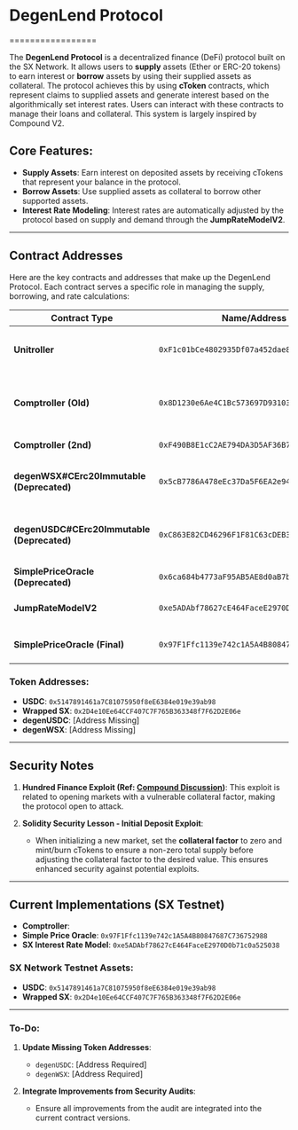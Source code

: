 # DegenLend Protocol
=================


The **DegenLend Protocol** is a decentralized finance (DeFi) protocol built on the SX Network. It allows users to **supply** assets (Ether or ERC-20 tokens) to earn interest or **borrow** assets by using their supplied assets as collateral. The protocol achieves this by using **cToken** contracts, which represent claims to supplied assets and generate interest based on the algorithmically set interest rates. Users can interact with these contracts to manage their loans and collateral. This system is largely inspired by Compound V2.

## Core Features:
- **Supply Assets**: Earn interest on deposited assets by receiving cTokens that represent your balance in the protocol.
- **Borrow Assets**: Use supplied assets as collateral to borrow other supported assets.
- **Interest Rate Modeling**: Interest rates are automatically adjusted by the protocol based on supply and demand through the **JumpRateModelV2**.

---

## Contract Addresses

Here are the key contracts and addresses that make up the DegenLend Protocol. Each contract serves a specific role in managing the supply, borrowing, and rate calculations:

| Contract Type | Name/Address | Notes |
|---------------|--------------|-------|
| **Unitroller** | `0xF1c01bCe4802935Df07a452dae85F88D9f197948` | Proxy contract controlling access to the Comptroller. |
| **Comptroller (Old)** | `0x8D1230e6Ae4C1Bc573697D93103349C3FDefC944` | The initial implementation of the protocol's logic. |
| **Comptroller (2nd)** | `0xF490B8E1cC2AE794DA3D5AF36B7b2610883D7733` | Updated implementation. |
| **degenWSX#CErc20Immutable (Deprecated)** | `0x5cB7786A478eEc37Da5F6EA2e946cD860E784743` | Previous market implementation for WSX token. |
| **degenUSDC#CErc20Immutable (Deprecated)** | `0xC863E82CD46296F1F81C63cDEB3708505B5b0d97` | Previous market implementation for USDC token. |
| **SimplePriceOracle (Deprecated)** | `0x6ca684b4773aF95AB5AE8d0aB7bA078237536DDF` | Old price oracle implementation. |
| **JumpRateModelV2** | `0xe5ADAbf78627cE464FaceE2970D0b71c0a525038` | Interest rate model used by the protocol. |
| **SimplePriceOracle (Final)** | `0x97F1Ffc1139e742c1A5A4B80847687C736752988` | Latest price oracle used in the system. |

### Token Addresses:
- **USDC**: `0x5147891461a7C81075950f8eE6384e019e39ab98`
- **Wrapped SX**: `0x2D4e10Ee64CCF407C7F765B363348f7F62D2E06e`
- **degenUSDC**: [Address Missing]
- **degenWSX**: [Address Missing]

---

## Security Notes

1. **Hundred Finance Exploit (Ref: [Compound Discussion](https://www.comp.xyz/t/hundred-finance-exploit-and-compound-v2/4266))**: This exploit is related to opening markets with a vulnerable collateral factor, making the protocol open to attack.
   
2. **Solidity Security Lesson - Initial Deposit Exploit**: 
   - When initializing a new market, set the **collateral factor** to zero and mint/burn cTokens to ensure a non-zero total supply before adjusting the collateral factor to the desired value. This ensures enhanced security against potential exploits.

---

## Current Implementations (SX Testnet)

- **Comptroller**: 
- **Simple Price Oracle**: `0x97F1Ffc1139e742c1A5A4B80847687C736752988`
- **SX Interest Rate Model**: `0xe5ADAbf78627cE464FaceE2970D0b71c0a525038`

### SX Network Testnet Assets:
- **USDC**: `0x5147891461a7C81075950f8eE6384e019e39ab98`
- **Wrapped SX**: `0x2D4e10Ee64CCF407C7F765B363348f7F62D2E06e`

---

### To-Do:

1. **Update Missing Token Addresses**:
   - `degenUSDC`: [Address Required]
   - `degenWSX`: [Address Required]

2. **Integrate Improvements from Security Audits**:
   - Ensure all improvements from the audit are integrated into the current contract versions.

